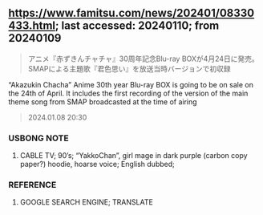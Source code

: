 ## https://www.famitsu.com/news/202401/08330433.html; last accessed: 20240110; from 20240109

> アニメ『赤ずきんチャチャ』30周年記念Blu-ray BOXが4月24日に発売。SMAPによる主題歌『君色思い』を放送当時バージョンで初収録

“Akazukin Chacha” Anime 30th year Blu-ray BOX is going to be on sale on the 24th of April. It includes the first recording of the version of the main theme song from SMAP broadcasted at the time of airing

> 2024.01.08 20:30

### USBONG NOTE

1. CABLE TV; 90’s; “YakkoChan”, girl mage in dark purple (carbon copy paper?) hoodie, hoarse voice; English dubbed; 

### REFERENCE

1. GOOGLE SEARCH ENGINE; TRANSLATE
